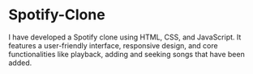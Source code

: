 # Spotify-Clone
I have developed a Spotify clone using HTML, CSS, and JavaScript. It features a user-friendly interface, responsive design, and core functionalities like playback, adding and seeking songs that have been added.
